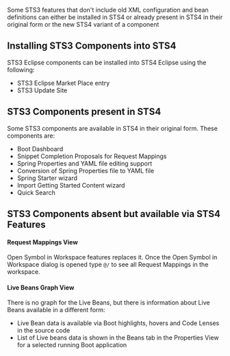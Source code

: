 Some STS3 features that don't include old XML configuration and bean definitions can either be installed in STS4 or already present in STS4 in their original form or the new STS4 variant of a component

## Installing STS3 Components into STS4
STS3 Eclipse components can be installed into STS4 Eclipse using the following:
- STS3 Eclipse Market Place entry
- STS3 Update Site

## STS3 Components present in STS4
Some STS3 components are available in STS4 in their original form. These components are:
- Boot Dashboard
- Snippet Completion Proposals for Request Mappings
- Spring Properties and YAML file editing support
- Conversion of Spring Properties file to YAML file
- Spring Starter wizard
- Import Getting Started Content wizard
- Quick Search

## STS3 Components absent but available via STS4 Features

#### Request Mappings View
Open Symbol in Workspace features replaces it. Once the Open Symbol in Workspace dialog is opened type `@/` to see all Request Mappings in the workspace.

#### Live Beans Graph View
There is no graph for the Live Beans, but there is information about Live Beans available in a different form:
- Live Bean data is available via Boot highlights, hovers and Code Lenses in the source code
- List of Live beans data is shown in the Beans tab in the Properties View for a selected running Boot application

   
